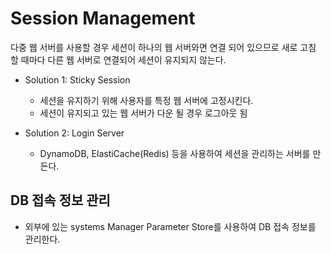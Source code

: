 # Session Management

다중 웹 서버를 사용할 경우 세션이 하나의 웹 서버와면 연결 되어 있으므로 
새로 고침 할 때마다 다른 웹 서버로 연결되어 세션이 유지되지 않는다.


* Solution 1: Sticky Session
    * 세션을 유지하기 위해 사용자를 특정 웹 서버에 고정시킨다.
    * 세션이 유지되고 있는 웹 서버가 다운 될 경우 로그아웃 됨

* Solution 2: Login Server 
  * DynamoDB, ElastiCache(Redis) 등을 사용하여 세션을 관리하는 서버를 만든다.





## DB 접속 정보 관리
* 외부에 있는 systems Manager Parameter Store를 사용하여 DB 접속 정보를 관리한다.